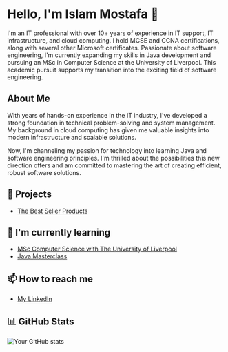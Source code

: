 # Hello, I'm Islam Mostafa 👋

I'm an IT professional with over 10+ years of experience in IT support, IT infrastructure, and cloud computing. I hold MCSE and CCNA certifications, along with several other Microsoft certificates. Passionate about software engineering, I'm currently expanding my skills in Java development and pursuing an MSc in Computer Science at the University of Liverpool. This academic pursuit supports my transition into the exciting field of software engineering.

## About Me

With years of hands-on experience in the IT industry, I've developed a strong foundation in technical problem-solving and system management. My background in cloud computing has given me valuable insights into modern infrastructure and scalable solutions.

Now, I'm channeling my passion for technology into learning Java and software engineering principles. I'm thrilled about the possibilities this new direction offers and am committed to mastering the art of creating efficient, robust software solutions.


## 🔭 Projects 
- [The Best Seller Products](https://www.thebestsellerproducts.com/)


## 🌱 I'm currently learning
- [MSc Computer Science with The University of Liverpool](https://online.liverpool.ac.uk/programmes/msc-computer-science/)
- [Java Masterclass](https://www.udemy.com/course/java-the-complete-java-developer-course/?couponCode=BFCPSALE24)

## 📫 How to reach me
- [My LinkedIn](https://www.linkedin.com/in/islamostafa/)


## 📊 GitHub Stats
![Your GitHub stats](https://github-readme-stats.vercel.app/api?username=islamostafa&show_icons=true)

